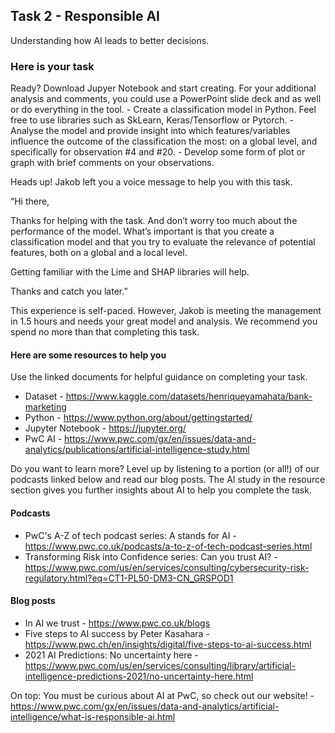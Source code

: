 <h2>Task 2 - Responsible AI</h2>
Understanding how AI leads to better decisions.

<h3>Here is your task</h3>
Ready? Download Jupyer Notebook and start creating. For your additional analysis and comments, you could use a PowerPoint slide deck and as well or do everything in the tool.
 - Create a classification model in Python. Feel free to use libraries such as SkLearn, Keras/Tensorflow or Pytorch.
 - Analyse the model and provide insight into which features/variables influence the outcome of the classification the most: on a global level, and specifically for observation #4 and #20.
 - Develop some form of plot or graph with brief comments on your observations.

Heads up! Jakob left you a voice message to help you with this task.
 
“Hi there,

Thanks for helping with the task. And don’t worry too much about the performance of the model. What’s important is that you create a classification model and that you try to evaluate the relevance of potential features, both on a global and a local level.

Getting familiar with the Lime and SHAP libraries will help.

Thanks and catch you later.”

This experience is self-paced. However, Jakob is meeting the management in 1.5 hours and needs your great model and analysis. We recommend you spend no more than that completing this task.

<h4>Here are some resources to help you</h4>
Use the linked documents for helpful guidance on completing your task.

 - Dataset - https://www.kaggle.com/datasets/henriqueyamahata/bank-marketing
 - Python - https://www.python.org/about/gettingstarted/
 - Jupyter Notebook - https://jupyter.org/
 - PwC AI - https://www.pwc.com/gx/en/issues/data-and-analytics/publications/artificial-intelligence-study.html

Do you want to learn more? Level up by listening to a portion (or all!) of our podcasts linked below and read our blog posts. The AI study in the resource section gives you further insights about AI to help you complete the task.
 
<h4>Podcasts</h4>

 - PwC's A-Z of tech podcast series: A stands for AI - https://www.pwc.co.uk/podcasts/a-to-z-of-tech-podcast-series.html
 - Transforming Risk into Confidence series: Can you trust AI? - https://www.pwc.com/us/en/services/consulting/cybersecurity-risk-regulatory.html?eq=CT1-PL50-DM3-CN_GRSPOD1

<h4>Blog posts</h4>

 - In AI we trust - https://www.pwc.co.uk/blogs
 - Five steps to AI success by Peter Kasahara - https://www.pwc.ch/en/insights/digital/five-steps-to-ai-success.html
 - 2021 AI Predictions: No uncertainty here - https://www.pwc.com/us/en/services/consulting/library/artificial-intelligence-predictions-2021/no-uncertainty-here.html 

On top: You must be curious about AI at PwC, so check out our website! - https://www.pwc.com/gx/en/issues/data-and-analytics/artificial-intelligence/what-is-responsible-ai.html
